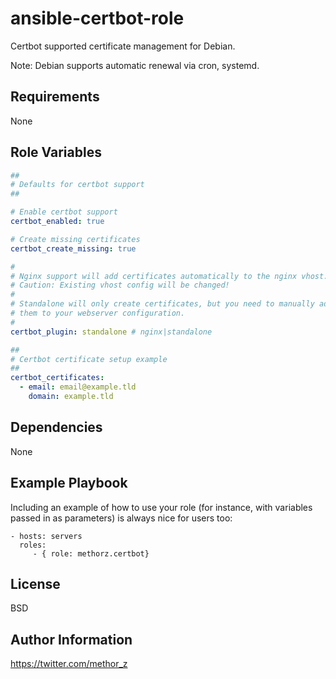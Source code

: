 ansible-certbot-role
=========

Certbot supported certificate management for Debian.

Note: Debian supports automatic renewal via cron, systemd.

Requirements
------------

None

Role Variables
--------------
```YAML
##
# Defaults for certbot support
##

# Enable certbot support
certbot_enabled: true

# Create missing certificates
certbot_create_missing: true

#
# Nginx support will add certificates automatically to the nginx vhost. 
# Caution: Existing vhost config will be changed!
# 
# Standalone will only create certificates, but you need to manually add 
# them to your webserver configuration.
#
certbot_plugin: standalone # nginx|standalone

##
# Certbot certificate setup example
##
certbot_certificates:
  - email: email@example.tld
    domain: example.tld
```

Dependencies
------------

None

Example Playbook
----------------

Including an example of how to use your role (for instance, with variables passed in as parameters) is always nice for users too:

    - hosts: servers
      roles:
         - { role: methorz.certbot}

License
-------

BSD

Author Information
------------------

https://twitter.com/methor_z
